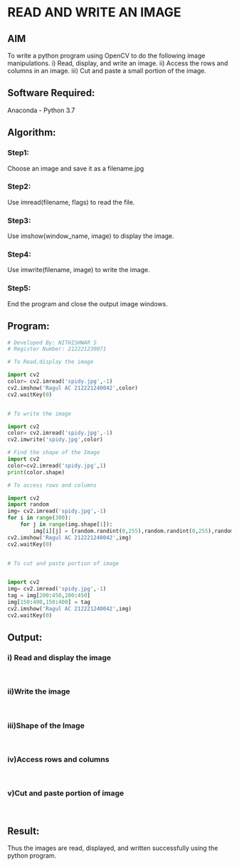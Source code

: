 # READ AND WRITE AN IMAGE
## AIM
To write a python program using OpenCV to do the following image manipulations.
i) Read, display, and write an image.
ii) Access the rows and columns in an image.
iii) Cut and paste a small portion of the image.

## Software Required:
Anaconda - Python 3.7
## Algorithm:
### Step1:
Choose an image and save it as a filename.jpg
### Step2:
Use imread(filename, flags) to read the file.
### Step3:
Use imshow(window_name, image) to display the image.
### Step4:
Use imwrite(filename, image) to write the image.
### Step5:
End the program and close the output image windows.
## Program:
```python
# Developed By: NITHISHWAR S
# Register Number: 212221230071

# To Read,display the image

import cv2
color= cv2.imread('spidy.jpg',-1)
cv2.imshow('Ragul AC 212221240042',color)
cv2.waitKey(0)


# To write the image

import cv2
color= cv2.imread('spidy.jpg',-1)
cv2.imwrite('spidy.jpg',color)

# Find the shape of the Image
import cv2
color=cv2.imread('spidy.jpg',1)
print(color.shape)

# To access rows and columns

import cv2
import random
img= cv2.imread('spidy.jpg',-1)
for i in range(300):
    for j in range(img.shape[1]):
        img[i][j] = [random.randint(0,255),random.randint(0,255),random.randint(0,255)]
cv2.imshow('Ragul AC 212221240042',img)
cv2.waitKey(0)


# To cut and paste portion of image


import cv2
img= cv2.imread('spidy.jpg',-1)
tag = img[200:450,200:450]
img[150:400,150:400] = tag
cv2.imshow('Ragul AC 212221240042',img)
cv2.waitKey(0)

```
## Output:

### i) Read and display the image
<br>


### ii)Write the image
<br>


### iii)Shape of the Image

<br>

### iv)Access rows and columns
<br>

### v)Cut and paste portion of image
<br>


## Result:
Thus the images are read, displayed, and written successfully using the python program.


